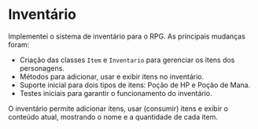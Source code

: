 # Inventário

Implementei o sistema de inventário para o RPG. As principais mudanças foram:

- Criação das classes `Item` e `Inventario` para gerenciar os itens dos personagens.
- Métodos para adicionar, usar e exibir itens no inventário.
- Suporte inicial para dois tipos de itens: Poção de HP e Poção de Mana.
- Testes iniciais para garantir o funcionamento do inventário.

O inventário permite adicionar itens, usar (consumir) itens e exibir o conteúdo atual, mostrando o nome e a quantidade de cada item. 